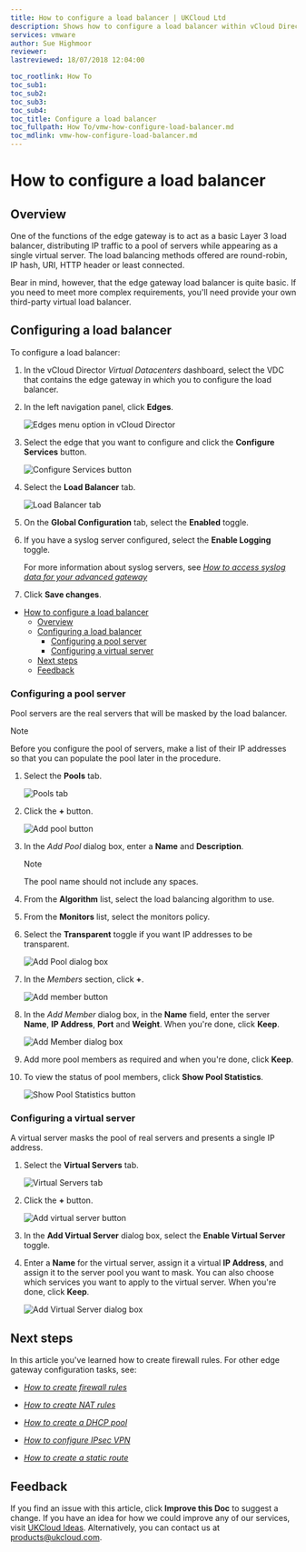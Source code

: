 ```yaml
---
title: How to configure a load balancer | UKCloud Ltd
description: Shows how to configure a load balancer within vCloud Director
services: vmware
author: Sue Highmoor
reviewer:
lastreviewed: 18/07/2018 12:04:00

toc_rootlink: How To
toc_sub1:
toc_sub2:
toc_sub3:
toc_sub4:
toc_title: Configure a load balancer
toc_fullpath: How To/vmw-how-configure-load-balancer.md
toc_mdlink: vmw-how-configure-load-balancer.md
---
```


# How to configure a load balancer

## Overview

One of the functions of the edge gateway is to act as a basic Layer 3 load balancer, distributing IP traffic to a pool of servers while appearing as a single virtual server. The load balancing methods offered are round-robin, IP hash, URI, HTTP header or least connected.

Bear in mind, however, that the edge gateway load balancer is quite basic. If you need to meet more complex requirements, you'll need provide your own third-party virtual load balancer.

## Configuring a load balancer

To configure a load balancer:

1. In the vCloud Director *Virtual Datacenters* dashboard, select the VDC that contains the edge gateway in which you to configure the load balancer.

2. In the left navigation panel, click **Edges**.

    ![Edges menu option in vCloud Director](images/vmw-vcd91-mnu-edges.png)

3. Select the edge that you want to configure and click the **Configure Services** button.

    ![Configure Services button](images/vmw-vcd91-btn-configure-services.png)

4. Select the **Load Balancer** tab.

    ![Load Balancer tab](images/vmw-vcd-adv-edge-tab-load-balancer.png)

5. On the **Global Configuration** tab, select the **Enabled** toggle.

6. If you have a syslog server configured, select the **Enable Logging** toggle.

    For more information about syslog servers, see [*How to access syslog data for your advanced gateway*](vmw-how-access-syslog-data-adv.md)

7. Click **Save changes**.

- [How to configure a load balancer](#how-to-configure-a-load-balancer)
  - [Overview](#overview)
  - [Configuring a load balancer](#configuring-a-load-balancer)
    - [Configuring a pool server](#configuring-a-pool-server)
    - [Configuring a virtual server](#configuring-a-virtual-server)
  - [Next steps](#next-steps)
  - [Feedback](#feedback)

### Configuring a pool server

Pool servers are the real servers that will be masked by the load balancer.

> [!NOTE]
> Before you configure the pool of servers, make a list of their IP addresses so that you can populate the pool later in the procedure.

1. Select the **Pools** tab.

    ![Pools tab](images/vmw-vcd-adv-edge-tab-load-balancer-pools.png)

2. Click the **+** button.

    ![Add pool button](images/vmw-vcd-load-balancer-btn-add-pool-adv.png)

3. In the *Add Pool* dialog box, enter a **Name** and **Description**.

    > [!NOTE]
    > The pool name should not include any spaces.

4. From the **Algorithm** list, select the load balancing algorithm to use.

5. From the **Monitors** list, select the monitors policy.

6. Select the **Transparent** toggle if you want IP addresses to be transparent.

    ![Add Pool dialog box](images/vmw-vcd-adv-edge-load-balancer-add-pool.png)

7. In the *Members* section, click **+**.

    ![Add member button](images/vmw-vcd-load-balancer-btn-add-member-adv.png)

8. In the *Add Member* dialog box, in the **Name** field, enter the server **Name**, **IP Address**, **Port** and **Weight**. When you're done, click **Keep**.

    ![Add Member dialog box](images/vmw-vcd-load-balancer-add-member-adv.png)

9. Add more pool members as required and when you're done, click **Keep**.

10. To view the status of pool members, click **Show Pool Statistics**.

    ![Show Pool Statistics button](images/vmw-vcd-adv-edge-load-balancer-pool-stats.png)

### Configuring a virtual server

A virtual server masks the pool of real servers and presents a single IP address.

1. Select the **Virtual Servers** tab.

    ![Virtual Servers tab](images/vmw-vcd-adv-edge-tab-load-balancer-servers.png)

2. Click the **+** button.

    ![Add virtual server button](images/vmw-vcd-load-balancer-btn-add-server-adv.png)

3. In the **Add Virtual Server** dialog box, select the **Enable Virtual Server** toggle.

4. Enter a **Name** for the virtual server, assign it a virtual **IP Address**, and assign it to the server pool you want to mask. You can also choose which services you want to apply to the virtual server. When you're done, click **Keep**.

    ![Add Virtual Server dialog box](images/vmw-vcd-load-balancer-add-virtual-server-adv.png)

## Next steps

In this article you've learned how to create firewall rules. For other edge gateway configuration tasks, see:

- [*How to create firewall rules*](vmw-how-create-firewall-rules.md)

- [*How to create NAT rules*](vmw-how-create-nat-rules.md)

- [*How to create a DHCP pool*](vmw-how-create-dhcp-pool.md)

- [*How to configure IPsec VPN*](vmw-how-configure-ipsec-vpn.md)

- [*How to create a static route*](vmw-how-create-static-route.md)

## Feedback

If you find an issue with this article, click **Improve this Doc** to suggest a change. If you have an idea for how we could improve any of our services, visit [UKCloud Ideas](https://ideas.ukcloud.com). Alternatively, you can contact us at <products@ukcloud.com>.
